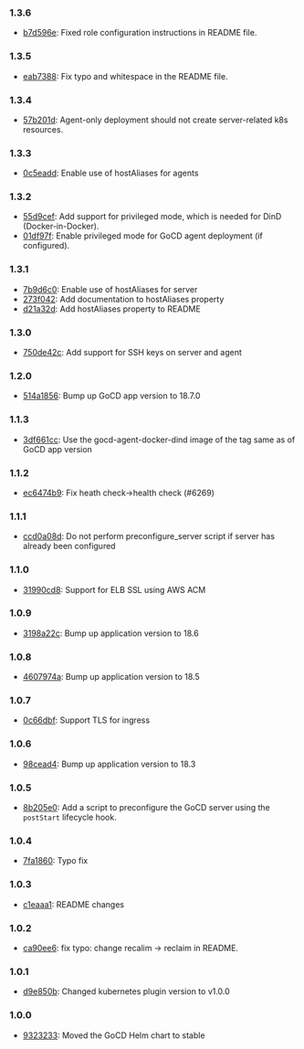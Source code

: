 ### 1.3.6

* [b7d596e](https://github.com/helm/charts/pull/7476/commits/b7d596e): Fixed role configuration instructions in README file.

### 1.3.5

* [eab7388](https://github.com/kubernetes/charts/commit/eab7388): Fix typo and whitespace in the README file.

### 1.3.4

* [57b201d](https://github.com/kubernetes/charts/commit/57b201d): Agent-only deployment should not create server-related k8s resources.

### 1.3.3

* [0c5eadd](https://github.com/kubernetes/charts/commit/0c5eadd): Enable use of hostAliases for agents

### 1.3.2

* [55d9cef](https://github.com/kubernetes/charts/commit/55d9cef): Add support for privileged mode, which is needed for DinD (Docker-in-Docker).
* [01df97f](https://github.com/kubernetes/charts/commit/01df97f): Enable privileged mode for GoCD agent deployment (if configured).

### 1.3.1

* [7b9d6c0](https://github.com/kubernetes/charts/commit/7b9d6c0): Enable use of hostAliases for server
* [273f042](https://github.com/kubernetes/charts/commit/273f042): Add documentation to hostAliases property
* [d21a32d](https://github.com/kubernetes/charts/commit/d21a32d): Add hostAliases property to README

### 1.3.0

* [750de42c](https://github.com/kubernetes/charts/commit/750de42c):  Add support for SSH keys on server and agent

### 1.2.0

* [514a1856](https://github.com/kubernetes/charts/commit/514a1856):  Bump up GoCD app version to 18.7.0

### 1.1.3

* [3df661cc](https://github.com/kubernetes/charts/commit/3df661cc):  Use the gocd-agent-docker-dind image of the tag same as of GoCD app version

### 1.1.2

* [ec6474b9](https://github.com/kubernetes/charts/commit/ec6474b9):  Fix heath check->health check (#6269)

### 1.1.1

* [ccd0a08d](https://github.com/kubernetes/charts/commit/ccd0a08d): Do not perform preconfigure_server script if server has already been configured

### 1.1.0

* [31990cd8](https://github.com/kubernetes/charts/commit/31990cd8): Support for ELB SSL using AWS ACM

### 1.0.9

* [3198a22c](https://github.com/kubernetes/charts/commit/3198a22c): Bump up application version to 18.6

### 1.0.8

* [4607974a](https://github.com/kubernetes/charts/commit/4607974a): Bump up application version to 18.5

### 1.0.7

* [0c66dbf](https://github.com/kubernetes/charts/commit/0c66dbf): Support TLS for ingress

### 1.0.6

* [98cead4](https://github.com/kubernetes/charts/commit/98cead4): Bump up application version to 18.3

### 1.0.5

* [8b205e0](https://github.com/kubernetes/charts/commit/8b205e0): Add a script to preconfigure the GoCD server using the `postStart` lifecycle hook.

### 1.0.4

* [7fa1860](https://github.com/kubernetes/charts/commit/7fa1860): Typo fix

### 1.0.3

* [c1eaaa1](https://github.com/kubernetes/charts/commit/c1eaaa1): README changes

### 1.0.2

* [ca90ee6](https://github.com/kubernetes/charts/commit/ca90ee6): fix typo: change recalim -> reclaim in README.

### 1.0.1

* [d9e850b](https://github.com/kubernetes/charts/commit/d9e850b): Changed kubernetes plugin version to v1.0.0

### 1.0.0

* [9323233](https://github.com/kubernetes/charts/commit/9325233): Moved the GoCD Helm chart to stable
